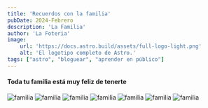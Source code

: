 ```yaml
---
title: 'Recuerdos con la familia'
pubDate: 2024-Febrero
description: 'La Familia'
author: 'La Foteria'
image:
    url: 'https://docs.astro.build/assets/full-logo-light.png'
    alt: 'El logotipo completo de Astro.'
tags: ["astro", "bloguear", "aprender en público"]
---
```




#### Toda tu familia está muy feliz de tenerte

![familia][path]
![familia][path2]
![familia][path3]
![familia][path4]
![familia][path5]
![familia][path6]
![familia][path7]

[path]: ../../../assets/familia/01.webp
[path2]: ../../../assets/familia/02.webp
[path3]: ../../../assets/familia/03.webp
[path4]: ../../../assets/familia/04.webp
[path5]: ../../../assets/familia/05.webp
[path6]: ../../../assets/familia/06.webp
[path7]: ../../../assets/familia/07.webp
